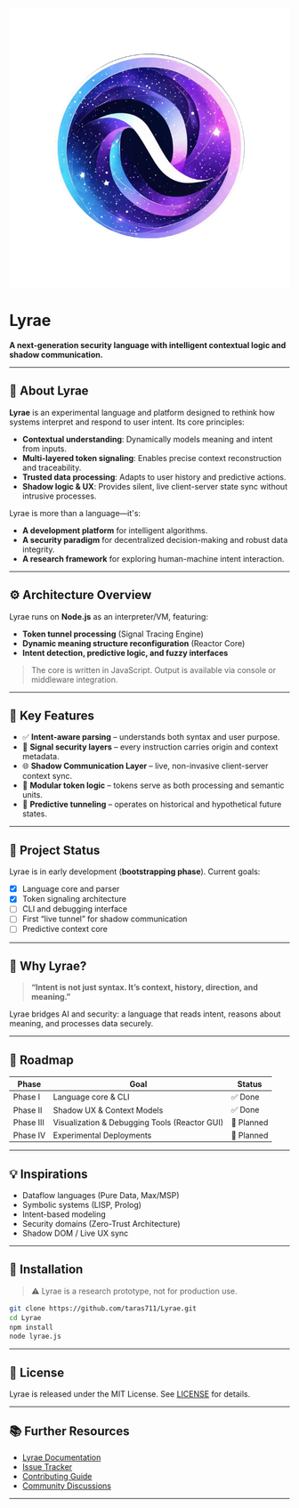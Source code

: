 
![Lyrae Logo](logo.png)
# Lyrae
**A next-generation security language with intelligent contextual logic and shadow communication.**

---

## 🔮 About Lyrae

**Lyrae** is an experimental language and platform designed to rethink how systems interpret and respond to user intent. Its core principles:

- **Contextual understanding**: Dynamically models meaning and intent from inputs.
- **Multi-layered token signaling**: Enables precise context reconstruction and traceability.
- **Trusted data processing**: Adapts to user history and predictive actions.
- **Shadow logic & UX**: Provides silent, live client-server state sync without intrusive processes.

Lyrae is more than a language—it's:
- **A development platform** for intelligent algorithms.
- **A security paradigm** for decentralized decision-making and robust data integrity.
- **A research framework** for exploring human-machine intent interaction.

---

## ⚙️ Architecture Overview

Lyrae runs on **Node.js** as an interpreter/VM, featuring:

- **Token tunnel processing** (Signal Tracing Engine)
- **Dynamic meaning structure reconfiguration** (Reactor Core)
- **Intent detection, predictive logic, and fuzzy interfaces**

> The core is written in JavaScript. Output is available via console or middleware integration.

---

## 🧠 Key Features

- ✅ **Intent-aware parsing** – understands both syntax and user purpose.
- 🔐 **Signal security layers** – every instruction carries origin and context metadata.
- 🌐 **Shadow Communication Layer** – live, non-invasive client-server context sync.
- 🧩 **Modular token logic** – tokens serve as both processing and semantic units.
- 📡 **Predictive tunneling** – operates on historical and hypothetical future states.

---

## 🚧 Project Status

Lyrae is in early development (**bootstrapping phase**). Current goals:

- [x] Language core and parser
- [x] Token signaling architecture
- [ ] CLI and debugging interface
- [ ] First “live tunnel” for shadow communication
- [ ] Predictive context core

---

## 🧪 Why Lyrae?

> **“Intent is not just syntax. It’s context, history, direction, and meaning.”**

Lyrae bridges AI and security: a language that reads intent, reasons about meaning, and processes data securely.

---

## 🧭 Roadmap

| Phase     | Goal                                          | Status         |
|-----------|-----------------------------------------------|----------------|
| Phase I   | Language core & CLI                           | ✅ Done        |
| Phase II  | Shadow UX & Context Models                    | ✅ Done        |
| Phase III | Visualization & Debugging Tools (Reactor GUI) | 🔲 Planned     |
| Phase IV  | Experimental Deployments                      | 🔲 Planned     |

---

## 💡 Inspirations

- Dataflow languages (Pure Data, Max/MSP)
- Symbolic systems (LISP, Prolog)
- Intent-based modeling
- Security domains (Zero-Trust Architecture)
- Shadow DOM / Live UX sync

---

## 📁 Installation

> ⚠️ Lyrae is a research prototype, not for production use.

```bash
git clone https://github.com/taras711/Lyrae.git
cd Lyrae
npm install
node lyrae.js
```

---

## 📄 License

Lyrae is released under the MIT License. See [LICENSE](LICENSE) for details.

---

## 📚 Further Resources

- [Lyrae Documentation](docs/)
- [Issue Tracker](https://github.com/taras711/Lyrae/issues)
- [Contributing Guide](CONTRIBUTING.md)
- [Community Discussions](https://github.com/taras711/Lyrae/discussions)

---
